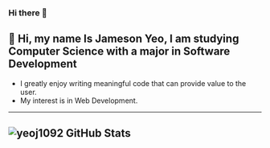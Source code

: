 ### Hi there 👋

<!--
**yeoj1092/yeoj1092** is a ✨ _special_ ✨ repository because its `README.md` (this file) appears on your GitHub profile.

Here are some ideas to get you started:

- 🔭 I’m currently working on ...
- 🌱 I’m currently learning ...
- 👯 I’m looking to collaborate on ...
- 🤔 I’m looking for help with ...
- 💬 Ask me about ...
- 📫 How to reach me: ...
- 😄 Pronouns: ...
- ⚡ Fun fact: ...
-->


## 👋 Hi, my name Is Jameson Yeo, I am studying Computer Science with a major in Software Development

- I greatly enjoy writing meaningful code that can provide value to the user.
- My interest is in Web Development.

---

  <img align="left" alt="yeoj1092 GitHub Stats" src="github-readme-stats-yeoj1092.vercel.app
/api?username=yeoj1092&show_icons=true&hide_border=false&title_color=ff652f&icon_color=FFE400&bg_color=09131B&text_color=ffffff&border_color=0c1a25" />
---
